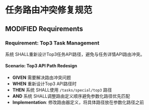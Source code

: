 # 任务路由冲突修复规范

## MODIFIED Requirements

### Requirement: Top3 Task Management
系统 SHALL重新设计Top3任务API路径，避免与任务详情API路由冲突。

#### Scenario: Top3 API Path Redesign
- **GIVEN** 需要解决路由冲突问题
- **WHEN** 重新设计Top3 API路径时
- **THEN** 系统 SHALL使用 `/tasks/special/top3` 路径
- **AND** 系统 SHALL调整路由定义顺序避免参数化路径优先匹配
- **Implementation**: 修改路由器定义，将具体路径放在参数化路径之前